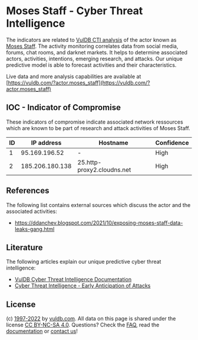 # Moses Staff - Cyber Threat Intelligence

The indicators are related to [VulDB CTI analysis](https://vuldb.com/?kb.cti) of the actor known as [Moses Staff](https://vuldb.com/?actor.moses_staff). The activity monitoring correlates data from social media, forums, chat rooms, and darknet markets. It helps to determine associated actors, activities, intentions, emerging research, and attacks. Our unique predictive model is able to forecast activities and their characteristics.

Live data and more analysis capabilities are available at [https://vuldb.com/?actor.moses_staff](https://vuldb.com/?actor.moses_staff)

## IOC - Indicator of Compromise

These indicators of compromise indicate associated network ressources which are known to be part of research and attack activities of Moses Staff.

ID | IP address | Hostname | Confidence
-- | ---------- | -------- | ----------
1 | 95.169.196.52 | - | High
2 | 185.206.180.138 | 25.http-proxy2.cloudns.net | High

## References

The following list contains external sources which discuss the actor and the associated activities:

* https://ddanchev.blogspot.com/2021/10/exposing-moses-staff-data-leaks-gang.html

## Literature

The following articles explain our unique predictive cyber threat intelligence:

* [VulDB Cyber Threat Intelligence Documentation](https://vuldb.com/?kb.cti)
* [Cyber Threat Intelligence - Early Anticipation of Attacks](https://www.scip.ch/en/?labs.20201022)

## License

(c) [1997-2022](https://vuldb.com/?kb.changelog) by [vuldb.com](https://vuldb.com/?kb.about). All data on this page is shared under the license [CC BY-NC-SA 4.0](https://creativecommons.org/licenses/by-nc-sa/4.0/). Questions? Check the [FAQ](https://vuldb.com/?kb.faq), read the [documentation](https://vuldb.com/?kb) or [contact us](https://vuldb.com/?contact)!
